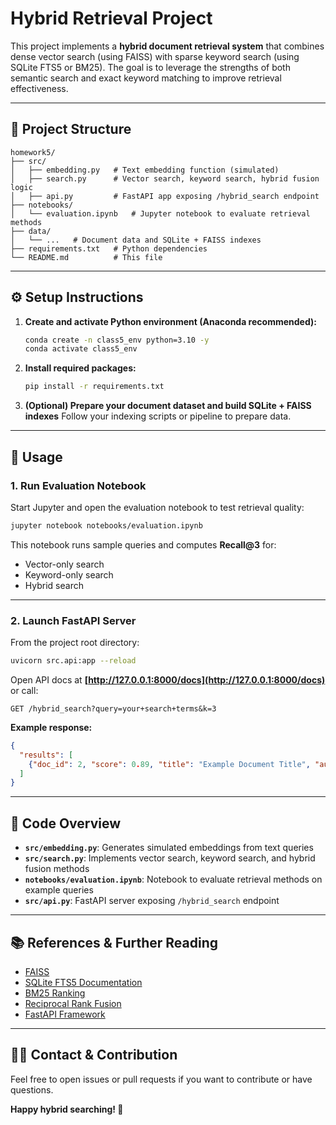 

# Hybrid Retrieval Project

This project implements a **hybrid document retrieval system** that combines dense vector search (using FAISS) with sparse keyword search (using SQLite FTS5 or BM25). The goal is to leverage the strengths of both semantic search and exact keyword matching to improve retrieval effectiveness.

---

## 📂 Project Structure

```text
homework5/
├── src/
│   ├── embedding.py   # Text embedding function (simulated)
│   ├── search.py      # Vector search, keyword search, hybrid fusion logic
│   ├── api.py         # FastAPI app exposing /hybrid_search endpoint
├── notebooks/
│   └── evaluation.ipynb   # Jupyter notebook to evaluate retrieval methods
├── data/
│   └── ...   # Document data and SQLite + FAISS indexes
├── requirements.txt   # Python dependencies
└── README.md          # This file
````

---

## ⚙️ Setup Instructions

1. **Create and activate Python environment (Anaconda recommended):**

   ```bash
   conda create -n class5_env python=3.10 -y
   conda activate class5_env
   ```

2. **Install required packages:**

   ```bash
   pip install -r requirements.txt
   ```

3. **(Optional) Prepare your document dataset and build SQLite + FAISS indexes**
   Follow your indexing scripts or pipeline to prepare data.

---

## 🚀 Usage

### 1. Run Evaluation Notebook

Start Jupyter and open the evaluation notebook to test retrieval quality:

```bash
jupyter notebook notebooks/evaluation.ipynb
```

This notebook runs sample queries and computes **Recall\@3** for:

* Vector-only search
* Keyword-only search
* Hybrid search

---

### 2. Launch FastAPI Server

From the project root directory:

```bash
uvicorn src.api:app --reload
```

Open API docs at **[http://127.0.0.1:8000/docs](http://127.0.0.1:8000/docs)** or call:

```http
GET /hybrid_search?query=your+search+terms&k=3
```

**Example response:**

```json
{
  "results": [
    {"doc_id": 2, "score": 0.89, "title": "Example Document Title", "author": "Author Name", "year": 2023}
  ]
}
```

---

## 📄 Code Overview

* **`src/embedding.py`**: Generates simulated embeddings from text queries
* **`src/search.py`**: Implements vector search, keyword search, and hybrid fusion methods
* **`notebooks/evaluation.ipynb`**: Notebook to evaluate retrieval methods on example queries
* **`src/api.py`**: FastAPI server exposing `/hybrid_search` endpoint

---

## 📚 References & Further Reading

* [FAISS](https://github.com/facebookresearch/faiss)
* [SQLite FTS5 Documentation](https://www.sqlite.org/fts5.html)
* [BM25 Ranking](https://en.wikipedia.org/wiki/Okapi_BM25)
* [Reciprocal Rank Fusion](https://en.wikipedia.org/wiki/Reciprocal_rank_fusion)
* [FastAPI Framework](https://fastapi.tiangolo.com)

---

## 👩‍💻 Contact & Contribution

Feel free to open issues or pull requests if you want to contribute or have questions.

**Happy hybrid searching! 🚀**


